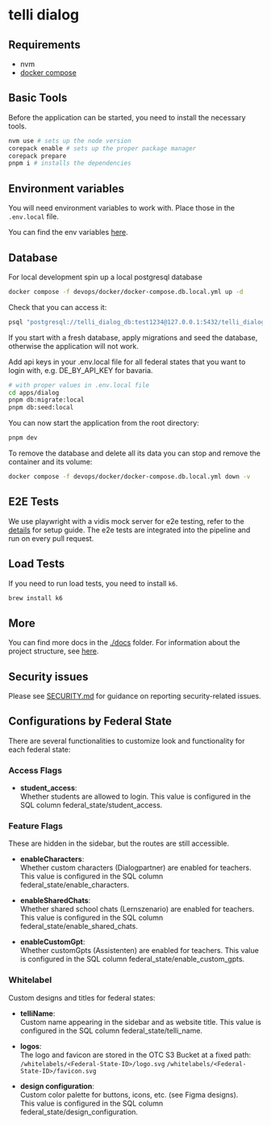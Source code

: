 # telli dialog

## Requirements

- nvm
- [docker compose](https://docs.docker.com/compose/install/)

## Basic Tools

Before the application can be started, you need to install the necessary tools.

```sh
nvm use # sets up the node version
corepack enable # sets up the proper package manager
corepack prepare
pnpm i # installs the dependencies
```

## Environment variables

You will need environment variables to work with.
Place those in the `.env.local` file.

You can find the env variables [here](https://start.1password.com/open/i?a=ADERP2QHK5HBPLKMBFF2QU5CXI&v=jtidfrchgfg2sunjzwpzgendlq&i=a2khk5vx6hrqmtkta2gg7vonga&h=deutschlandgpt.1password.eu).

## Database

For local development spin up a local postgresql database

```sh
docker compose -f devops/docker/docker-compose.db.local.yml up -d
```

Check that you can access it:

```sh
psql "postgresql://telli_dialog_db:test1234@127.0.0.1:5432/telli_dialog_db"
```

If you start with a fresh database, apply migrations and seed the database, otherwise the application will not work.

Add api keys in your .env.local file for all federal states that you want to login with, e.g. DE_BY_API_KEY for bavaria.

```sh
# with proper values in .env.local file
cd apps/dialog
pnpm db:migrate:local
pnpm db:seed:local

```

You can now start the application from the root directory:

```sh
pnpm dev
```

To remove the database and delete all its data you can stop and remove the container and its volume:

```sh
docker compose -f devops/docker/docker-compose.db.local.yml down -v
```

## E2E Tests

We use playwright with a vidis mock server for e2e testing, refer to the [details](apps/dialog/e2e/readme.md) for setup guide.
The e2e tests are integrated into the pipeline and run on every pull request.

## Load Tests

If you need to run load tests, you need to install `k6`.

```sh
brew install k6
```

## More

You can find more docs in the [./docs](./docs) folder.
For information about the project structure, see [here](./docs/structure.md).

## Security issues

Please see [SECURITY.md](SECURITY.md) for guidance on reporting security-related issues.

## Configurations by Federal State

There are several functionalities to customize look and functionality for each federal state:

### Access Flags

- **student_access**:  
  Whether students are allowed to login.
  This value is configured in the SQL column federal_state/student_access.

### Feature Flags

These are hidden in the sidebar, but the routes are still accessible.

- **enableCharacters**:  
  Whether custom characters (Dialogpartner) are enabled for teachers.
  This value is configured in the SQL column federal_state/enable_characters.

- **enableSharedChats**:  
  Whether shared school chats (Lernszenario) are enabled for teachers.
  This value is configured in the SQL column federal_state/enable_shared_chats.

- **enableCustomGpt**:  
  Whether customGpts (Assistenten) are enabled for teachers.
  This value is configured in the SQL column federal_state/enable_custom_gpts.

### Whitelabel

Custom designs and titles for federal states:

- **telliName**:  
  Custom name appearing in the sidebar and as website title.
  This value is configured in the SQL column federal_state/telli_name.

- **logos**:  
  The logo and favicon are stored in the OTC S3 Bucket at a fixed path:  
  `/whitelabels/<Federal-State-ID>/logo.svg`
  `/whitelabels/<Federal-State-ID>/favicon.svg`

- **design configuration**:  
  Custom color palette for buttons, icons, etc. (see Figma designs).  
  This value is configured in the SQL column federal_state/design_configuration.
